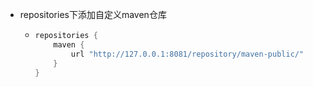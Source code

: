 - repositories下添加自定义maven仓库
	- ```gradle
	  repositories {
	      maven {
	          url "http://127.0.0.1:8081/repository/maven-public/"
	      }
	  }
	  ```